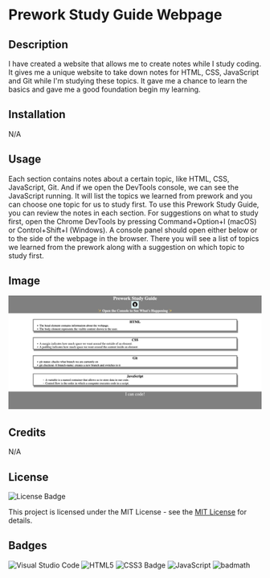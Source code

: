 # Prework Study Guide Webpage

## Description

I have created a website that allows me to create notes while I study coding. It gives me a unique website to take down notes for HTML, CSS, JavaScript and Git while I'm studying these topics. It gave me a chance to learn the basics and gave me a good foundation begin my learning. 

## Installation
N/A

## Usage

 Each section contains notes about a certain topic, like HTML, CSS, JavaScript, Git. And if we open the DevTools console, we can see the JavaScript running. It will list the topics we learned from prework and you can choose one topic for us to study first. To use this Prework Study Guide, you can review the notes in each section. For suggestions on what to study first, open the Chrome DevTools by pressing Command+Option+I (macOS) or Control+Shift+I (Windows). A console panel should open either below or to the side of the webpage in the browser. There you will see a list of topics we learned from the prework along with a suggestion on which topic to study first.

## Image

![Screenshot of website](<assets/Screenshot 2024-06-19 at 16.59.51.png>)

## Credits
N/A

## License

![License Badge](https://img.shields.io/badge/License-MIT-yellow.svg)

This project is licensed under the MIT License - see the [MIT License](https://opensource.org/licenses/MIT) for details.


## Badges

![Visual Studio Code](https://img.shields.io/badge/Visual%20Studio%20Code-0078d7.svg?style=for-the-badge&logo=visual-studio-code&logoColor=white)
![HTML5](https://img.shields.io/badge/HTML5-E34F26?style=for-the-badge&logo=html5&logoColor=white)
![CSS3 Badge](https://img.shields.io/badge/CSS3-1572B6?logo=css3&logoColor=fff&style=for-the-badge)
![JavaScript](https://img.shields.io/badge/javascript-%23323330.svg?style=for-the-badge&logo=javascript&logoColor=%23F7DF1E)
![badmath](https://img.shields.io/github/languages/top/nielsenjared/badmath)

